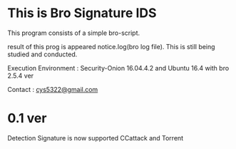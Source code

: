 This is Bro Signature IDS
=========================================================
This program consists of a simple bro-script.

result of this prog is appeared notice.log(bro log file). This is still being studied and conducted.

Execution Environment : Security-Onion 16.04.4.2 and Ubuntu 16.4 with bro 2.5.4 ver

Contact : cys5322@gmail.com

# 0.1 ver 
Detection Signature is now supported CCattack and Torrent
